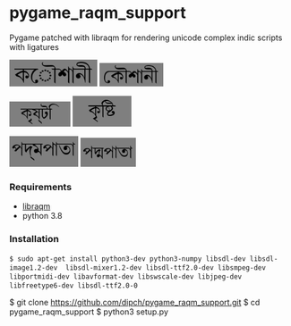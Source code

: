 # pygame_raqm_support

Pygame patched with libraqm for rendering unicode complex indic scripts with ligatures



![a](pygame-1.9.3/examples/aa.png) ![a](pygame-1.9.3/examples/ab.png)

![a](pygame-1.9.3/examples/ba.png) ![a](pygame-1.9.3/examples/bb.png)

![a](pygame-1.9.3/examples/ca.png) ![a](pygame-1.9.3/examples/cc.png)

### Requirements

* [libraqm](https://github.com/HOST-Oman/libraqm)
* python 3.8

### Installation

```
$ sudo apt-get install python3-dev python3-numpy libsdl-dev libsdl-image1.2-dev  libsdl-mixer1.2-dev libsdl-ttf2.0-dev libsmpeg-dev libportmidi-dev libavformat-dev libswscale-dev libjpeg-dev libfreetype6-dev libsdl-ttf2.0-0
```

$ git clone https://github.com/dipch/pygame_raqm_support.git
$ cd pygame_raqm_support
$ python3 setup.py
```

```
